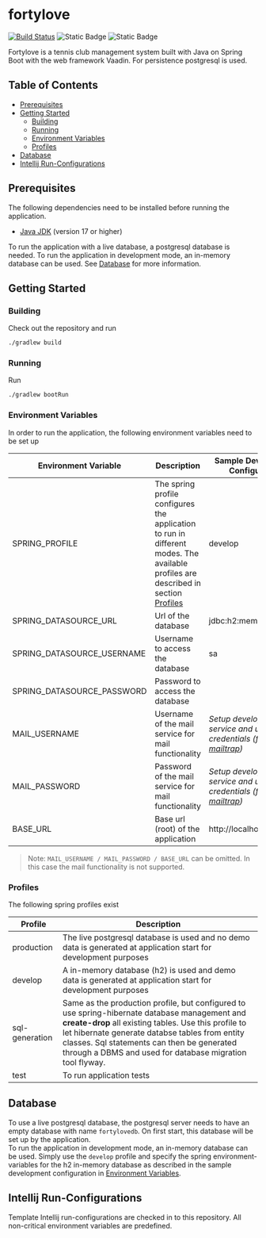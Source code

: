 # fortylove

[![Build Status](https://dev.azure.com/fortylove/fortylove/_apis/build/status%2FBuild%20and%20Test?branchName=refs%2Fpull%2F270%2Fmerge)](https://dev.azure.com/fortylove/fortylove/_build/latest?definitionId=9&branchName=refs%2Fpull%2F270%2Fmerge) ![Static Badge](https://img.shields.io/badge/Spring%20Boot-3.1.0-brightgreen) ![Static Badge](https://img.shields.io/badge/Vaadin%20Flow-24.2.0-blue)

Fortylove is a tennis club management system built with Java on Spring Boot with the web framework Vaadin. For persistence postgresql is used.

## Table of Contents
- [Prerequisites](#prerequisites)
- [Getting Started](#getting-started)
  - [Building](#building)
  - [Running](#running)
  - [Environment Variables](#environment-variables)
  - [Profiles](#profiles)
- [Database](#database)
- [Intellij Run-Configurations](#intellij-run-configurations)

## Prerequisites

The following dependencies need to be installed before running the application.

- [Java JDK](https://www.oracle.com/java/technologies/javase-downloads.html) (version 17 or higher)

To run the application with a live database, a postgresql database is needed. To run the application in development mode, an in-memory database can be used. See [Database](#database) for more information.

## Getting Started

### Building

Check out the repository and run
```sh
./gradlew build
```

### Running

Run
```sh
./gradlew bootRun
```

### Environment Variables

In order to run the application, the following environment variables need to be set up

| Environment Variable | Description | Sample Development Configuration |
| ------ | ------ | ------ |
| SPRING_PROFILE | The spring profile configures the application to run in different modes. The available profiles are described in section [Profiles](#profiles) | develop |
| SPRING_DATASOURCE_URL | Url of the database | jdbc:h2:mem:fortylovedb |
| SPRING_DATASOURCE_USERNAME | Username to access the database | sa |
| SPRING_DATASOURCE_PASSWORD | Password to access the database |  |
| MAIL_USERNAME | Username of the mail service for mail functionality | _Setup develop email service and use credentials (for example [mailtrap](https://mailtrap.io/))_ |
| MAIL_PASSWORD | Password of the mail service for mail functionality | _Setup develop email service and use credentials (for example [mailtrap](https://mailtrap.io/))_ |
| BASE_URL | Base url (root) of the application | http://localhost:8080/ |

> Note: `MAIL_USERNAME / MAIL_PASSWORD / BASE_URL` can be omitted. In this case the mail functionality is not supported.

### Profiles

The following spring profiles exist

| Profile | Description |
| ------ | ------ |
| production | The live postgresql database is used and no demo data is generated at application start for development purposes |
| develop | A in-memory database (h2) is used and demo data is generated at application start for development purposes |
| sql-generation | Same as the production profile, but configured to use spring-hibernate database management and **create-drop** all existing tables. Use this profile to let hibernate generate databse tables from entity classes. Sql statements can then be generated through a DBMS and used for database migration tool flyway. |
| test | To run application tests |

## Database

To use a live postgresql database, the postgresql server needs to have an empty database with name `fortylovedb`. On first start, this database will be set up by the application.
<br>
To run the application in development mode, an in-memory database can be used. Simply use the `develop` profile and specify the spring environment-variables for the h2 in-memory database as described in the sample development configuration in [Environment Variables](#environment-variables).

## Intellij Run-Configurations

Template Intellij run-configurations are checked in to this repository. All non-critical environment variables are predefined.
